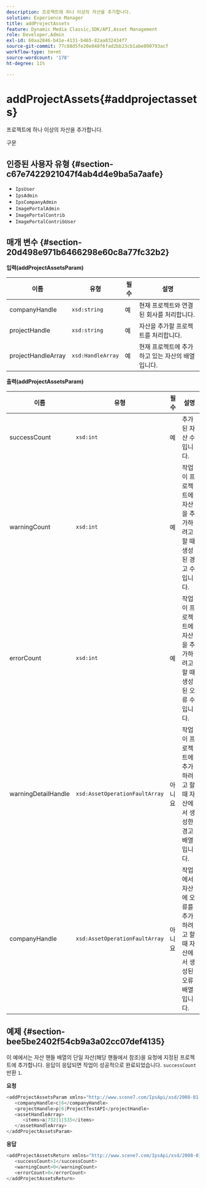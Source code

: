 ```yaml
---
description: 프로젝트에 하나 이상의 자산을 추가합니다.
solution: Experience Manager
title: addProjectAssets
feature: Dynamic Media Classic,SDK/API,Asset Management
role: Developer,Admin
exl-id: 60aa2846-b41e-4131-b465-82aa832434f7
source-git-commit: 77c88d5fe20e048f6fad2bb23cb1abe090793acf
workflow-type: tm+mt
source-wordcount: '178'
ht-degree: 11%

---
```


# addProjectAssets{#addprojectassets}

프로젝트에 하나 이상의 자산을 추가합니다.

구문

## 인증된 사용자 유형 {#section-c67e7422921047f4ab4d4e9ba5a7aafe}

* `IpsUser`
* `IpsAdmin`
* `IpsCompanyAdmin`
* `ImagePortalAdmin`
* `ImagePortalContrib`
* `ImagePortalContribUser`

## 매개 변수 {#section-20d498e971b6466298e60c8a77fc32b2}

**입력(addProjectAssetsParam)**

| 이름 | 유형 | 필수 | 설명 |
|---|---|---|---|
| companyHandle | `xsd:string` | 예 | 현재 프로젝트와 연결된 회사를 처리합니다. |
| projectHandle | `xsd:string` | 예 | 자산을 추가할 프로젝트를 처리합니다. |
| projectHandleArray | `xsd:HandleArray` | 예 | 현재 프로젝트에 추가하고 있는 자산의 배열입니다. |

**출력(addProjectAssetsParam)**

| 이름 | 유형 | 필수 | 설명 |
|---|---|---|---|
| successCount | `xsd:int` | 예 | 추가된 자산 수입니다. |
| warningCount | `xsd:int` | 예 | 작업이 프로젝트에 자산을 추가하려고 할 때 생성된 경고 수입니다. |
| errorCount | `xsd:int` | 예 | 작업이 프로젝트에 자산을 추가하려고 할 때 생성된 오류 수입니다. |
| warningDetailHandle | `xsd:AssetOperationFaultArray` | 아니요 | 작업이 프로젝트에 추가하려고 할 때 자산에서 생성한 경고 배열입니다. |
| companyHandle | `xsd:AssetOperationFaultArray` | 아니요 | 작업에서 자산에 오류를 추가하려고 할 때 자산에서 생성된 오류 배열입니다. |

## 예제 {#section-bee5be2402f54cb9a3a02cc07def4135}

이 예에서는 자산 핸들 배열의 단일 자산(해당 핸들에서 참조)을 요청에 지정된 프로젝트에 추가합니다. 응답이 응답되면 작업이 성공적으로 완료되었습니다. `successCount` 반환 `1`.

**요청**

```java
<addProjectAssetsParam xmlns="http://www.scene7.com/IpsApi/xsd/2008-01-15">
   <companyHandle>c|6</companyHandle>
   <projectHandle>p|6|ProjectTestAPI</projectHandle>
   <assetHandleArray>
      <items>a|732|1|535</items>
   </assetHandleArray>
</addProjectAssetsParam>
```

**응답**

```java
<addProjectAssetsReturn xmlns="http://www.scene7.com/IpsApi/xsd/2008-01-15">
   <successCount>1</successCount>
   <warningCount>0</warningCount>
   <errorCount>0</errorCount>
</addProjectAssetsReturn>
```
